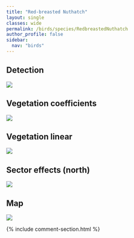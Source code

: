 ```yaml
---
title: "Red-breasted Nuthatch"
layout: single
classes: wide
permalink: /birds/species/RedbreastedNuthatch
author_profile: false
sidebar:
  nav: "birds"
---
```



<h2>Detection</h2>

<a href="https://beallen.github.io/DevelopmentWebsite/assets/images/birds/RedbreastedNuthatch/det.jpg">
<img src="https://beallen.github.io/DevelopmentWebsite/assets/images/birds/RedbreastedNuthatch/det.jpg">
</a>

<h2>Vegetation coefficients</h2>

<a href="https://beallen.github.io/DevelopmentWebsite/assets/images/birds/RedbreastedNuthatch/veghf.jpg">
<img src="https://beallen.github.io/DevelopmentWebsite/assets/images/birds/RedbreastedNuthatch/veghf.jpg">
</a>

<h2>Vegetation linear</h2>

<a href="https://beallen.github.io/DevelopmentWebsite/assets/images/birds/RedbreastedNuthatch/lin-north.jpg">
<img src="https://beallen.github.io/DevelopmentWebsite/assets/images/birds/RedbreastedNuthatch/lin-north.jpg">
</a>

<h2>Sector effects (north)</h2>

<a href="https://beallen.github.io/DevelopmentWebsite/assets/images/birds/RedbreastedNuthatch/sector-north.jpg">
<img src="https://beallen.github.io/DevelopmentWebsite/assets/images/birds/RedbreastedNuthatch/sector-north.jpg">
</a>

<h2>Map</h2>

<a href="https://beallen.github.io/DevelopmentWebsite/assets/images/birds/RedbreastedNuthatch/map.jpg">
<img src="https://beallen.github.io/DevelopmentWebsite/assets/images/birds/RedbreastedNuthatch/map.jpg">
</a>

{% include comment-section.html %}
